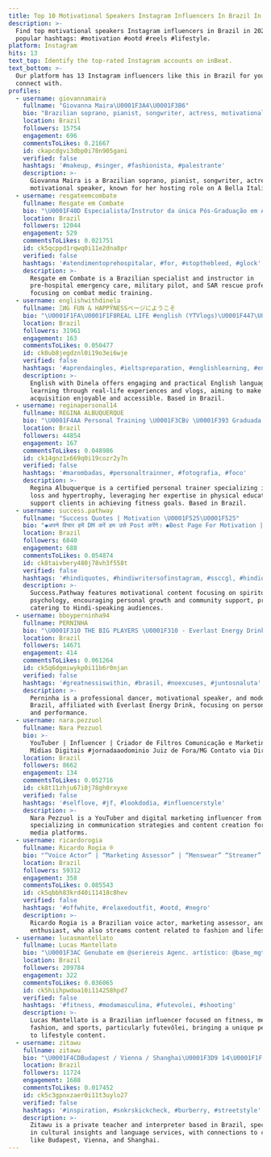 ```yaml
---
title: Top 10 Motivational Speakers Instagram Influencers In Brazil In 2024
description: >-
  Find top motivational speakers Instagram influencers in Brazil in 2024. Most
  popular hashtags: #motivation #ootd #reels #lifestyle.
platform: Instagram
hits: 13
text_top: Identify the top-rated Instagram accounts on inBeat.
text_bottom: >-
  Our platform has 13 Instagram influencers like this in Brazil for you to
  connect with.
profiles:
  - username: giovannamaira
    fullname: "Giovanna Maira\U0001F3A4\U0001F3B6"
    bio: "Brazilian soprano, pianist, songwriter, actress, motivational speaker and tv host of A Bella Italia on @redevida . \U0001F4E7 contato@giovannamaira.com.br"
    location: Brazil
    followers: 15754
    engagement: 696
    commentsToLikes: 0.21667
    id: ckapcdgvi3dbp0i78n905gani
    verified: false
    hashtags: '#makeup, #singer, #fashionista, #palestrante'
    description: >-
      Giovanna Maira is a Brazilian soprano, pianist, songwriter, actress, and
      motivational speaker, known for her hosting role on A Bella Italia.
  - username: resgateemcombate
    fullname: Resgate em Combate
    bio: "\U0001F40D Especialista/Instrutor da única Pós-Graduação em APH de Combate (PCPR/TIGRE) do \U0001F1E7\U0001F1F7 \U0001F681Piloto Militar+Homem de Resgate SAR \U0001F947IPSC Interior RS"
    location: Brazil
    followers: 12044
    engagement: 529
    commentsToLikes: 0.021751
    id: ck5qcppd1rqwq0i11e2dna8pr
    verified: false
    hashtags: '#atendimentoprehospitalar, #for, #stopthebleed, #glock'
    description: >-
      Resgate em Combate is a Brazilian specialist and instructor in
      pre-hospital emergency care, military pilot, and SAR rescue professional,
      focusing on combat medic training.
  - username: englishwithdinela
    fullname: ΞИG FUN & HAPPŸNESSページにようこそ
    bio: "\U0001F1FA\U0001F1F8REAL LIFE #english (YTVlogs)\U0001F447\U0001F3FC \U0001F47DNOT Your Regular Teacher\U0001F1E7\U0001F1E6\U0001F449\U0001F3FC\U0001F1EF\U0001F1F5 \U0001F6ABNOTOGRAMMAR \U0001F4E9englishwithdinela@gmail.com \U0001F47DFutureActress \U0001F3A5 @dinelacinematography \U0001F90D"
    location: Brazil
    followers: 31961
    engagement: 163
    commentsToLikes: 0.050477
    id: ck0ub8jegdznl0i19o3ei6wje
    verified: false
    hashtags: '#aprendaingles, #ieltspreparation, #englishlearning, #englishteacher'
    description: >-
      English with Dinela offers engaging and practical English language
      learning through real-life experiences and vlogs, aiming to make language
      acquisition enjoyable and accessible. Based in Brazil.
  - username: reginapersonal14
    fullname: REGINA ALBUQUERQUE
    bio: "\U0001F4AA Personal Training \U0001F3CB️‍♀️ \U0001F393 Graduada em Ed. Física \U0001F538CREF 004098-G/PB \U0001F4AAEmagrecimento e Hipertrofia"
    location: Brazil
    followers: 44854
    engagement: 167
    commentsToLikes: 0.048986
    id: ck14gnz1x669q0i19cozr2y7n
    verified: false
    hashtags: '#marombadas, #personaltrainner, #fotografia, #foco'
    description: >-
      Regina Albuquerque is a certified personal trainer specializing in weight
      loss and hypertrophy, leveraging her expertise in physical education to
      support clients in achieving fitness goals. Based in Brazil.
  - username: success.pathway
    fullname: "Success Quotes | Motivation \U0001F525\U0001F525"
    bio: "◆अपने विचार हमें DM करें हम उसे Post करेंगे। ◆Best Page For Motivation | Spirituality | Psychology ◆आओ साथ मिलकर आगे बढ़ते हैं\U0001F64C ◆Support Us On Youtube\U0001F447"
    location: Brazil
    followers: 6840
    engagement: 688
    commentsToLikes: 0.054874
    id: ck8taivbery480j78vh3f558t
    verified: false
    hashtags: '#hindiquotes, #hindiwritersofinstagram, #ssccgl, #hindiquote'
    description: >-
      Success.Pathway features motivational content focusing on spirituality and
      psychology, encouraging personal growth and community support, primarily
      catering to Hindi-speaking audiences.
  - username: bboyperninha94
    fullname: PERNINHA
    bio: "\U0001F310 THE BIG PLAYERS \U0001F310 - Everlast Energy Drink Athlete / @everlastbrasil - Professional Dancer - Motivacional Speaker - Model - INTIME - \U0001F30E\U0001F30D\U0001F30F"
    location: Brazil
    followers: 14671
    engagement: 414
    commentsToLikes: 0.061264
    id: ck5q6dgmiwykp0i11b6r0njan
    verified: false
    hashtags: '#greatnessiswithin, #brasil, #noexcuses, #juntosnaluta'
    description: >-
      Perninha is a professional dancer, motivational speaker, and model in
      Brazil, affiliated with Everlast Energy Drink, focusing on personal growth
      and performance.
  - username: nara.pezzuol
    fullname: Nara Pezzuol
    bio: >-
      YouTuber | Influencer | Criador de Filtros Comunicação e Marketing em
      Mídias Digitais #jornadaaodominio Juiz de Fora/MG Contato via Direct
    location: Brazil
    followers: 8662
    engagement: 134
    commentsToLikes: 0.052716
    id: ck8t11zhju67i0j78gh0rxyxe
    verified: false
    hashtags: '#selflove, #jf, #lookdodia, #influencerstyle'
    description: >-
      Nara Pezzuol is a YouTuber and digital marketing influencer from Brazil,
      specializing in communication strategies and content creation for social
      media platforms.
  - username: ricardorogia
    fullname: Ricardo Rogia ®
    bio: "“Voice Actor” | “Marketing Assessor” | “Menswear” “Streamer” \U0001F680 | 4 idiomas \U0001F30E \U0001F455 Pronto mi marca \U0001F929 : @rogia.mx ⬇️ Hoy hago stream! Únete! ⬇️"
    location: Brazil
    followers: 59312
    engagement: 358
    commentsToLikes: 0.085543
    id: ck5qbbh83krd40i11418c8hev
    verified: false
    hashtags: '#offwhite, #relaxedoutfit, #ootd, #negro'
    description: >-
      Ricardo Rogia is a Brazilian voice actor, marketing assessor, and menswear
      enthusiast, who also streams content related to fashion and lifestyle.
  - username: lucasmantellato
    fullname: Lucas Mantellato
    bio: "\U0001F3AC Genubate em @seriereis Agenc. artístico: @base_mgt E-mail: contato@mmestrategiadeimagem.com.br"
    location: Brazil
    followers: 209784
    engagement: 322
    commentsToLikes: 0.036065
    id: ck5hiihpwdoa10i114258hpd7
    verified: false
    hashtags: '#fitness, #modamasculina, #futevolei, #shooting'
    description: >-
      Lucas Mantellato is a Brazilian influencer focused on fitness, men's
      fashion, and sports, particularly futevôlei, bringing a unique perspective
      to lifestyle content.
  - username: zitawu
    fullname: zitawu
    bio: "\U0001F4CDBudapest / Vienna / Shanghai\U0001F3D9 1⁄4\U0001F1F0\U0001F1F7, 3⁄4\U0001F1E8\U0001F1F3 Work: @truetosole , private teacher, interpreter \U0001F5E3 @zitawustuff Email: zitawu006@gmail.com"
    location: Brazil
    followers: 11724
    engagement: 1688
    commentsToLikes: 0.017452
    id: ck5c3gpnxzaer0i11t3uylo27
    verified: false
    hashtags: '#inspiration, #snkrskickcheck, #burberry, #streetstyle'
    description: >-
      Zitawu is a private teacher and interpreter based in Brazil, specializing
      in cultural insights and language services, with connections to cities
      like Budapest, Vienna, and Shanghai.
---
```


